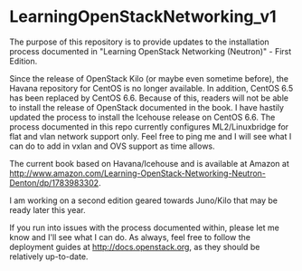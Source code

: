 # LearningOpenStackNetworking_v1

The purpose of this repository is to provide updates to the installation process documented in "Learning OpenStack Networking (Neutron)" - First Edition.

Since the release of OpenStack Kilo (or maybe even sometime before), the Havana repository for CentOS is no longer available. In addition, CentOS 6.5 has been replaced by CentOS 6.6. Because of this, readers will not be able to install the release of OpenStack documented in the book. I have hastily updated the process to install the Icehouse release on CentOS 6.6. The process documented in this repo currently configures ML2/Linuxbridge for flat and vlan network support only. Feel free to ping me and I will see what I can do to add in vxlan and OVS support as time allows.

The current book based on Havana/Icehouse and is available at Amazon at http://www.amazon.com/Learning-OpenStack-Networking-Neutron-Denton/dp/1783983302.

I am working on a second edition geared towards Juno/Kilo that may be ready later this year.

If you run into issues with the process documented within, please let me know and I'll see what I can do. As always, feel free to follow the deployment guides at http://docs.openstack.org, as they should be relatively up-to-date.

